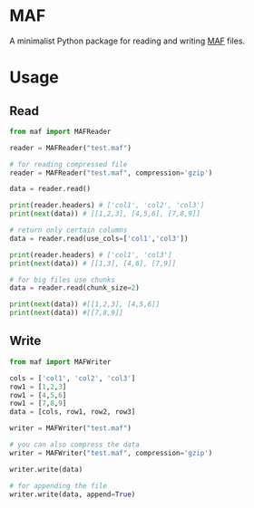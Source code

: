 # MAF

A minimalist Python package for reading and writing [MAF](https://docs.gdc.cancer.gov/Data/File_Formats/MAF_Format/#:~:text=Mutation%20Annotation%20Format%20(MAF)%20is,(or%20open-access).) files.

# Usage

## Read
```py
from maf import MAFReader

reader = MAFReader("test.maf")

# for reading compressed file
reader = MAFReader("test.maf", compression='gzip')

data = reader.read()

print(reader.headers) # ['col1', 'col2', 'col3']
print(next(data)) # [[1,2,3], [4,5,6], [7,8,9]]

# return only certain columns
data = reader.read(use_cols=['col1','col3'])

print(reader.headers) # ['col1', 'col3']
print(next(data)) # [[1,3], [4,6], [7,9]]

# for big files use chunks
data = reader.read(chunk_size=2)

print(next(data)) #[[1,2,3], [4,5,6]]
print(next(data)) #[[7,8,9]]

```
## Write
```py
from maf import MAFWriter

cols = ['col1', 'col2', 'col3']
row1 = [1,2,3]
row1 = [4,5,6]
row1 = [7,8,9]
data = [cols, row1, row2, row3]

writer = MAFWriter("test.maf")

# you can also compress the data
writer = MAFWriter("test.maf", compression='gzip')

writer.write(data)

# for appending the file
writer.write(data, append=True)
```